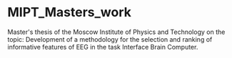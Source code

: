 # MIPT_Masters_work
Master's thesis of the Moscow Institute of Physics and Technology on the topic: Development of a methodology for the selection and ranking of informative features of EEG in the task Interface Brain Computer.

